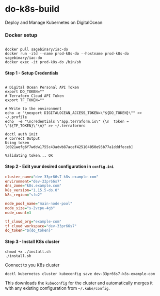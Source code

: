 # do-k8s-build
Deploy and Manage Kubernetes on DigitalOcean

### Docker setup

```shell

docker pull sagebinary/iac-do
docker run -itd --name prod-k8s-do --hostname prod-k8s-do sagebinary/iac-do
docker exec -it prod-k8s-do /bin/sh
```

#### Step 1 - Setup Credentials

```shell

# Digital Ocean Personal API Token
export DO_TOKEN=""
# Terraform Cloud API Token
export TF_TOKEN=""

# Write to the environment
echo -e "\nexport DIGITALOCEAN_ACCESS_TOKEN=\"${DO_TOKEN}\"" >> ~/.profile
echo  -e "\ncredentials \"app.terraform.io\" {\n  token = \"${TF_TOKEN}\"\n}" >> ~/.terraformrc

doctl auth init
# Correct Output
Using token [d021wefg6f7wddw1755c43adwb87acef425104050e95b77a1dddfeceb]

Validating token... OK

```

#### Step 2 - Edit your desired configuration in `config.ini`

```ini
cluster_name="dev-33pr66s7-k8s-example-com"
environment="dev-33pr66s7"
dns_zone="k8s.example.com"
k8s_version="1.15.5-do.0"
k8s_region="sfo2"

node_pool_name="main-node-pool"
node_size="s-2vcpu-4gb"
node_count=3

tf_cloud_org="example-com"
tf_cloud_workspace="dev-33pr66s7"
do_token="${do_token}"
```

#### Step 3 - Install K8s cluster

```shell
chmod +x ./install.sh
./install.sh
```

Connect to you K8s cluster

```shell
doctl kubernetes cluster kubeconfig save dev-33pr66s7-k8s-example-com
```
This downloads the `kubeconfig` for the cluster and automatically merges it with any existing configuration from `~/.kube/config`.
